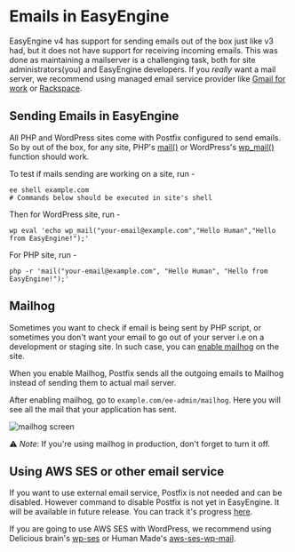 # Emails in EasyEngine

EasyEngine v4 has support for sending emails out of the box just like v3 had, but it does not have support for receiving incoming emails. This was done as maintaining a mailserver is a challenging task, both for site administrators(you) and EasyEngine developers. If you _really_ want a mail server, we recommend using managed email service provider like [Gmail for work](https://gsuite.google.co.in/intl/en_in/products/gmail/) or [Rackspace](https://www.rackspace.com/en-in/email-hosting/).

## Sending Emails in EasyEngine

All PHP and WordPress sites come with Postfix configured to send emails. So by out of the box, for any site, PHP's [mail()](http://php.net/manual/en/function.mail.php) or WordPress's [wp_mail()](https://developer.wordpress.org/reference/functions/wp_mail/) function should work.

To test if mails sending are working on a site, run - 
```
ee shell example.com
# Commands below should be executed in site's shell
```

Then for WordPress site, run - 
```
wp eval 'echo wp_mail("your-email@example.com","Hello Human","Hello from EasyEngine!");'
``` 

For PHP site, run - 
```
php -r 'mail("your-email@example.com", "Hello Human", "Hello from EasyEngine!");'
```

## Mailhog

Sometimes you want to check if email is being sent by PHP script, or sometimes you don't want your email to go out of your server i.e on a development or staging site. In such case, you can [enable mailhog](https://github.com/EasyEngine/docs/blob/master/commands/mailhog/enable.md) on the site.

When you enable Mailhog, Postfix sends all the outgoing emails to Mailhog instead of sending them to actual mail server.

After enabling mailhog, go to `example.com/ee-admin/mailhog`. Here you will see all the mail that your application has sent.

![mailhog screen](https://user-images.githubusercontent.com/8456197/48132429-7edc6400-e2b9-11e8-919e-08c20bfe9366.png)

:warning: _Note_: If you're using mailhog in production, don't forget to turn it off.

## Using AWS SES or other email service

If you want to use external email service, Postfix is not needed and can be disabled. However command to disable Postfix is not yet in EasyEngine. It will be available in future release. You can track it's progress [here](https://github.com/EasyEngine/easyengine/issues/1276).

If you are going to use AWS SES with WordPress, we recommend using Delicious brain's [wp-ses](https://wordpress.org/plugins/wp-ses/) or Human Made's [aws-ses-wp-mail](https://github.com/humanmade/aws-ses-wp-mail).